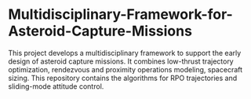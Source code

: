 # Multidisciplinary-Framework-for-Asteroid-Capture-Missions
This project develops a multidisciplinary framework to support the early design of asteroid capture missions. It combines low-thrust trajectory optimization, rendezvous and proximity operations modeling, spacecraft sizing. This repository contains the algorithms for RPO trajectories and sliding-mode attitude control.
